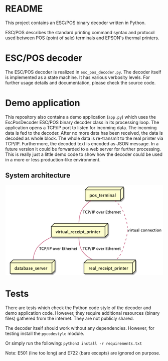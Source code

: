 # README

This project contains an ESC/POS binary decoder written in Python.

ESC/POS describes the standard printing command syntax and protocol used between POS (point of sale) terminals and EPSON's thermal printers.


# ESC/POS decoder

The ESC/POS decoder is realized in `esc_pos_decoder.py`.
The decoder itself is implemented as a state machine.
It has various verbosity levels.
For further usage details and documentation, please check the source code.


# Demo application

This repository also contains a demo application (`app.py`) which uses the EscPosDecoder ESC/POS binary decoder class in its processing loop. The application opens a TCP/IP port to listen for incoming data. The incoming data is fed to the decoder.
After no more data has been received, the data is decoded as whole block. The whole data is re-transmit to the real printer via TCP/IP. Furthermore, the decoded text is encoded as JSON message. In a future version it could be forwarded to a web server for further processing. This is really just a little demo code to show how the decoder could be used in a more or less production-like environment.

## System architecture

![Deployment diagram](./docs/architecture.png)


# Tests

There are tests which check the Python code style of the decoder and demo application code.
However, they require additional resources (binary files) gathered from the internet. They are not publicly shared.

The decoder itself should work without any dependencies. However, for testing install the `pycodestyle` module.

Or simply run the following: `python3 install -r requirements.txt`

Note: E501 (line too long) and E722 (bare excepts) are ignored on purpose.
